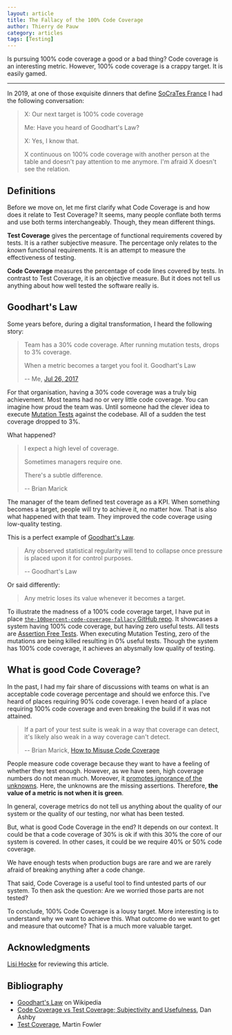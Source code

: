 ```yaml
---
layout: article
title: The Fallacy of the 100% Code Coverage
author: Thierry de Pauw
category: articles
tags: [Testing]
---
```


Is pursuing 100% code coverage a good or a bad thing? Code coverage is an interesting metric. However, 100% code coverage is a crappy target. It is easily gamed.

---

In 2019, at one of those exquisite dinners that define [SoCraTes France](https://socrates-fr.github.io/) I had the following conversation:

> X: Our next target is 100% code coverage
>
> Me: Have you heard of Goodhart's Law?
>
> X: Yes, I know that.
>
> X continuous on 100% code coverage with another person at the table and doesn't pay attention to me anymore. I'm afraid X doesn't see the relation.

## Definitions

Before we move on, let me first clarify what Code Coverage is and how does it relate to Test Coverage? It seems, many people conflate both terms and use both terms interchangeably. Though, they mean different things.

**Test Coverage** gives the percentage of functional requirements covered by tests. It is a rather subjective measure. The percentage only relates to the *known* functional requirements. It is an attempt to measure the effectiveness of testing.

**Code Coverage** measures the percentage of code lines covered by tests. In contrast to Test Coverage, it is an objective measure. But it does not tell us anything about how well tested the software really is.

## Goodhart's Law

Some years before, during a digital transformation, I heard the following story:

> Team has a 30% code coverage. After running mutation tests, drops to 3% coverage.
>
> When a metric becomes a target you fool it. Goodhart's Law
>
> -- Me, [Jul 26, 2017](https://twitter.com/tdpauw/status/890112157450481664)

For that organisation, having a 30% code coverage was a truly big achievement. Most teams had no or very little code coverage. You can imagine how proud the team was. Until someone had the clever idea to execute [Mutation Tests](https://en.wikipedia.org/wiki/Mutation_testing) against the codebase. All of a sudden the test coverage dropped to 3%.

What happened?

> I expect a high level of coverage.
>
> Sometimes managers require one.
>
> There's a subtle difference.
>
> -- Brian Marick

The manager of the team defined test coverage as a KPI. When something becomes a target, people will try to achieve it, no matter how. That is also what happened with that team. They improved the code coverage using low-quality testing.

This is a perfect example of [Goodhart's Law](https://en.wikipedia.org/wiki/Goodhart%27s_law).

> Any observed statistical regularity will tend to collapse once pressure is placed upon it for control purposes.
>
> -- Goodhart's Law

Or said differently:

> Any metric loses its value whenever it becomes a target.

To illustrate the madness of a 100% code coverage target, I have put in place  [`the-100percent-code-coverage-fallacy`
 GitHub repo](https://github.com/thinkinglabs/the-100percent-code-coverage-fallacy). It showcases a system having 100% code coverage, but having zero useful tests. All tests are [Assertion Free Tests](https://martinfowler.com/bliki/AssertionFreeTesting.html). When executing Mutation Testing, zero of the mutations are being killed resulting in 0% useful tests. Though the system has 100% code coverage, it achieves an abysmally low quality of testing.

## What is good Code Coverage?

In the past, I had my fair share of discussions with teams on what is an acceptable code coverage percentage and should we enforce this. I've heard of places requiring 90% code coverage. I even heard of a place requiring 100% code coverage and even breaking the build if it was not attained.

> If a part of your test suite is weak in a way that coverage can detect, it's likely also weak in a way coverage can't detect.
>
> -- Brian Marick, [How to Misuse Code Coverage](http://www.exampler.com/testing-com/writings/coverage.pdf)

People measure code coverage because they want to have a feeling of whether they test enough. However, as we have seen, high coverage numbers do not mean much. Moreover, it [promotes ignorance of the unknowns](https://sriramnarayan.blogspot.com/2011/04/dashboards-promote-ignorance.html?m=0). Here, the unknowns are the missing assertions. Therefore, **the value of a metric is not when it is green**.

In general, coverage metrics do not tell us anything about the quality of our system or the quality of our testing, nor what has been tested.

But, what is good Code Coverage in the end? It depends on our context. It could be that a code coverage of 30% is ok if with this 30% the core of our system is covered. In other cases, it could be we require 40% or 50% code coverage.

We have enough tests when production bugs are rare and we are rarely afraid of breaking anything after a code change.

That said, Code Coverage is a useful tool to find untested parts of our system. To then ask the question: Are we worried those parts are not tested?

To conclude, 100% Code Coverage is a lousy target. More interesting is to understand why we want to achieve this. What outcome do we want to get and measure that outcome? That is a much more valuable target.

## Acknowledgments

[Lisi Hocke](https://twitter.com/lisihocke) for reviewing this article.

## Bibliography

- [Goodhart's Law](https://en.wikipedia.org/wiki/Goodhart%27s_law) on Wikipedia
- [Code Coverage vs Test Coverage; Subjectivity and Usefulness](https://danashby.co.uk/2019/02/14/code-coverage-vs-test-coverage/), Dan Ashby
- [Test Coverage](https://martinfowler.com/bliki/TestCoverage.html), Martin Fowler

